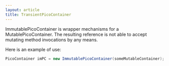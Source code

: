 ```yaml
---
layout: article
title: TransientPicoContainer
---
```


ImmutablePicoContainer is wrapper mechanisms for a MutablePicoContainer. The resulting reference is not able to accept mutating method invocations by any means.

Here is an example of use:

```java
PicoContainer imPC = new ImmutablePicoContainer(someMutableContainer); // imPC has no addComponent methods nor can it be cast back to MutablePicoContainer
```